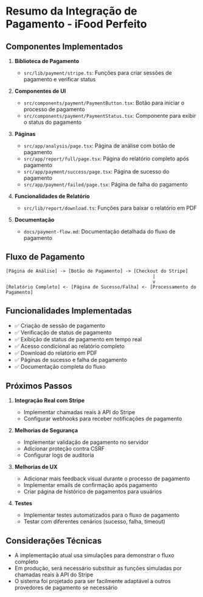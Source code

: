 # Resumo da Integração de Pagamento - iFood Perfeito

## Componentes Implementados

1. **Biblioteca de Pagamento**
   - `src/lib/payment/stripe.ts`: Funções para criar sessões de pagamento e verificar status

2. **Componentes de UI**
   - `src/components/payment/PaymentButton.tsx`: Botão para iniciar o processo de pagamento
   - `src/components/payment/PaymentStatus.tsx`: Componente para exibir o status do pagamento

3. **Páginas**
   - `src/app/analysis/page.tsx`: Página de análise com botão de pagamento
   - `src/app/report/full/page.tsx`: Página do relatório completo após pagamento
   - `src/app/payment/success/page.tsx`: Página de sucesso do pagamento
   - `src/app/payment/failed/page.tsx`: Página de falha do pagamento

4. **Funcionalidades de Relatório**
   - `src/lib/report/download.ts`: Funções para baixar o relatório em PDF

5. **Documentação**
   - `docs/payment-flow.md`: Documentação detalhada do fluxo de pagamento

## Fluxo de Pagamento

```
[Página de Análise] -> [Botão de Pagamento] -> [Checkout do Stripe]
                                                      |
                                                      v
[Relatório Completo] <- [Página de Sucesso/Falha] <- [Processamento do Pagamento]
```

## Funcionalidades Implementadas

- ✅ Criação de sessão de pagamento
- ✅ Verificação de status de pagamento
- ✅ Exibição de status de pagamento em tempo real
- ✅ Acesso condicional ao relatório completo
- ✅ Download do relatório em PDF
- ✅ Páginas de sucesso e falha de pagamento
- ✅ Documentação completa do fluxo

## Próximos Passos

1. **Integração Real com Stripe**
   - Implementar chamadas reais à API do Stripe
   - Configurar webhooks para receber notificações de pagamento

2. **Melhorias de Segurança**
   - Implementar validação de pagamento no servidor
   - Adicionar proteção contra CSRF
   - Configurar logs de auditoria

3. **Melhorias de UX**
   - Adicionar mais feedback visual durante o processo de pagamento
   - Implementar emails de confirmação após pagamento
   - Criar página de histórico de pagamentos para usuários

4. **Testes**
   - Implementar testes automatizados para o fluxo de pagamento
   - Testar com diferentes cenários (sucesso, falha, timeout)

## Considerações Técnicas

- A implementação atual usa simulações para demonstrar o fluxo completo
- Em produção, será necessário substituir as funções simuladas por chamadas reais à API do Stripe
- O sistema foi projetado para ser facilmente adaptável a outros provedores de pagamento se necessário 